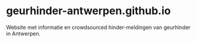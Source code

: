 # geurhinder-antwerpen.github.io
Website met informatie en crowdsourced hinder-meldingen van geurhinder in Antwerpen.
